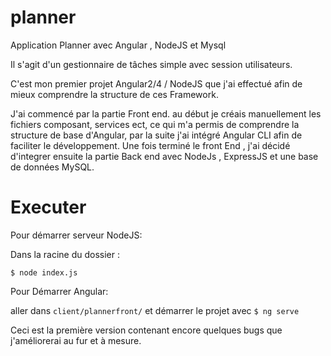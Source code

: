# planner
Application Planner avec Angular , NodeJS et Mysql

Il s'agit d'un gestionnaire de tâches simple avec session utilisateurs.

C'est mon premier projet Angular2/4 / NodeJS que j'ai effectué afin de mieux comprendre la structure de ces Framework.

J'ai commencé par la partie Front end. au début je créais manuellement les fichiers composant, services ect, ce qui m'a permis de comprendre la structure de base d'Angular, par la suite j'ai intégré Angular CLI afin de faciliter le développement.  Une fois  terminé le front End , j'ai décidé d'integrer ensuite la partie Back end avec NodeJs , ExpressJS et une base de données MySQL.

# Executer 

Pour démarrer serveur NodeJS:

Dans la racine du dossier :

`$ node index.js`

Pour Démarrer Angular: 

aller dans `client/plannerfront/` et démarrer le projet avec `$ ng serve`


Ceci est la première version contenant encore quelques bugs que j'améliorerai au fur et à mesure.
